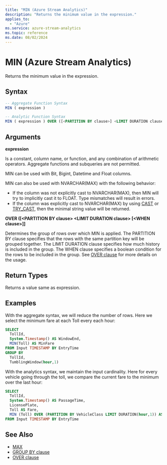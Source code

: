 ```yaml
---
title: "MIN (Azure Stream Analytics)"
description: "Returns the minimum value in the expression."
applies_to:
  - "Azure"
ms.service: azure-stream-analytics
ms.topic: reference
ms.date: 08/02/2024
---
```

# MIN (Azure Stream Analytics)

Returns the minimum value in the expression.

## Syntax

```SQL
-- Aggregate Function Syntax
MIN ( expression )

-- Analytic Function Syntax
MIN ( expression ) OVER ([<PARTITION BY clause>] <LIMIT DURATION clause> [<WHEN clause>])
```

## Arguments

**expression**

Is a constant, column name, or function, and any combination of arithmetic operators. Aggregate functions and subqueries are not permitted.

MIN can be used with Bit, Bigint, Datetime and Float columns.

MIN can also be used with NVARCHAR(MAX) with the following behavior:

- If the column was not explicitly cast to NVARCHAR(MAX), then MIN will try to implicitly cast it to FLOAT. Type mismatches will result in errors.
- If the column was explicitly cast to NVARCHAR(MAX) by using [CAST](cast-azure-stream-analytics.md) or [TRY_CAST](try-cast-azure-stream-analytics.md), then the minimal string value will be returned.

**OVER ([\<PARTITION BY clause> \<LIMIT DURATION clause> [\<WHEN clause>]]**

Determines the group of rows over which MIN is applied. The PARTITION BY clause specifies that the rows with the same partition key will be grouped together. The LIMIT DURATION clause specifies how much history is included in the group. The WHEN clause specifies a boolean condition for the rows to be included in the group. See [OVER clause](over-azure-stream-analytics.md) for more details on the usage.

## Return Types

Returns a value same as expression.

## Examples

With the aggregate syntax, we will reduce the number of rows. Here we select the minimum fare at each Toll every each hour:

```SQL
SELECT
  TollId,
  System.Timestamp() AS WindowEnd,
  MIN(Toll) AS MinFare
FROM Input TIMESTAMP BY EntryTime
GROUP BY
  TollId,
  TumblingWindow(hour,1)
```

With the analytics syntax, we maintain the input cardinality. Here for every vehicle going through the toll, we compare the current fare to the minimum over the last hour:

```SQL
SELECT
  TollId,
  System.Timestamp() AS PassageTime,
  LicensePlate,
  Toll AS Fare,
  MIN (Toll) OVER (PARTITION BY VehicleClass LIMIT DURATION(hour,1)) AS MinimumFareOverLastHour
FROM Input TIMESTAMP BY EntryTime
```

## See Also

- [MAX](max-azure-stream-analytics.md)
- [GROUP BY clause](group-by-azure-stream-analytics.md)
- [OVER clause](over-azure-stream-analytics.md)